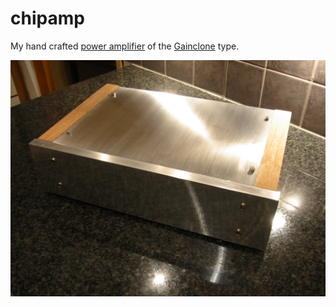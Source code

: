 chipamp
=======

My hand crafted [power amplifier](//en.wikipedia.org/wiki/Amplifier) of the
[Gainclone](//en.wikipedia.org/wiki/Gainclone) type.

<img src="//raw.githubusercontent.com/rigtorp/chipamp/master/photos/2007-02-17_Amplifier/IMG_1461.JPG">

